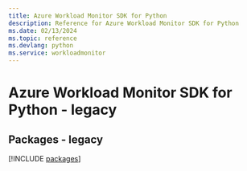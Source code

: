 ```yaml
---
title: Azure Workload Monitor SDK for Python
description: Reference for Azure Workload Monitor SDK for Python
ms.date: 02/13/2024
ms.topic: reference
ms.devlang: python
ms.service: workloadmonitor
---
```

# Azure Workload Monitor SDK for Python - legacy
## Packages - legacy
[!INCLUDE [packages](workload-monitor-index.md)]